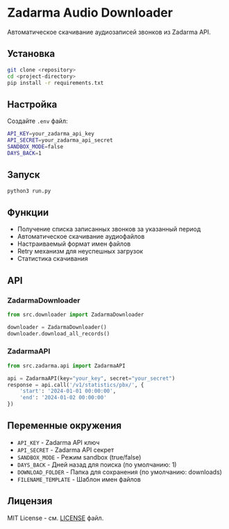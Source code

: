 # Zadarma Audio Downloader

Автоматическое скачивание аудиозаписей звонков из Zadarma API.

## Установка

```bash
git clone <repository>
cd <project-directory>
pip install -r requirements.txt
```

## Настройка

Создайте `.env` файл:
```bash
API_KEY=your_zadarma_api_key
API_SECRET=your_zadarma_api_secret
SANDBOX_MODE=false
DAYS_BACK=1
```

## Запуск

```python
python3 run.py
```

## Функции

- Получение списка записанных звонков за указанный период
- Автоматическое скачивание аудиофайлов
- Настраиваемый формат имен файлов
- Retry механизм для неуспешных загрузок
- Статистика скачивания

## API

### ZadarmaDownloader

```python
from src.downloader import ZadarmaDownloader

downloader = ZadarmaDownloader()
downloader.download_all_records()
```

### ZadarmaAPI

```python
from src.zadarma.api import ZadarmaAPI

api = ZadarmaAPI(key="your_key", secret="your_secret")
response = api.call('/v1/statistics/pbx/', {
    'start': '2024-01-01 00:00:00',
    'end': '2024-01-02 00:00:00'
})
```

## Переменные окружения

- `API_KEY` - Zadarma API ключ
- `API_SECRET` - Zadarma API секрет  
- `SANDBOX_MODE` - Режим sandbox (true/false)
- `DAYS_BACK` - Дней назад для поиска (по умолчанию: 1)
- `DOWNLOAD_FOLDER` - Папка для сохранения (по умолчанию: downloads)
- `FILENAME_TEMPLATE` - Шаблон имен файлов

## Лицензия

MIT License - см. [LICENSE](LICENSE) файл.